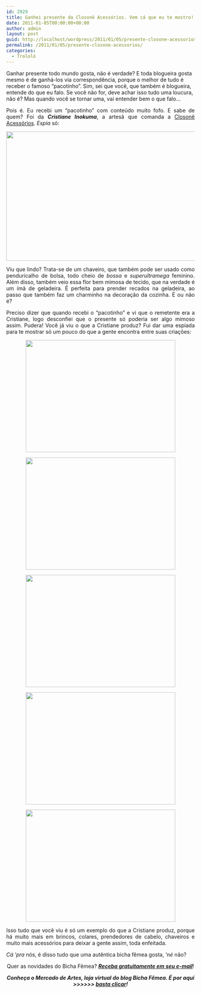 ```yaml
---
id: 2929
title: Ganhei presente da Closonê Acessórios. Vem cá que eu te mostro!
date: 2011-01-05T00:00:00+00:00
author: admin
layout: post
guid: http://localhost/wordpress/2011/01/05/presente-closone-acessorios/
permalink: /2011/01/05/presente-closone-acessorios/
categories:
  - Trololó
---
```

Ganhar presente todo mundo gosta, não é verdade? E toda blogueira gosta mesmo é de ganhá-los via correspondência, porque o melhor de tudo é receber o famoso “pacotinho”. Sim, sei que você, que também é blogueira, entende do que eu falo. Se você não for, deve achar isso tudo uma loucura, não é? Mas quando você se tornar uma, vai entender bem o que falo…

<p style="text-align: justify;">
  Pois é. Eu recebi um “pacotinho” com conteúdo muito fofo. E sabe de quem? Foi da <strong><em>Cristiane Inokuma</em></strong>, a artesã que comanda a <a href="http://closone.blogspot.com/" target="_blank">Closonê Acessórios</a>. <em>Espia</em> só:
</p>

<!--more-->

<p style="text-align: center;">
  <a href="http://www.trololodemulher.com.br/blog/wp-content/uploads/2010/12/Chaveiro.jpg"><img class="alignnone size-full wp-image-5665" title="Chaveiro" src="http://www.trololodemulher.com.br/blog/wp-content/uploads/2010/12/Chaveiro.jpg" alt="" width="518" height="346" /></a>
</p>

<p style="text-align: justify;">
  Viu que lindo? Trata-se de um chaveiro, que também pode ser usado como penduricalho de bolsa, todo cheio de <em>bossa</em> e <em>superultramega</em> feminino. Além disso, também veio essa flor bem mimosa de tecido, que na verdade é um ímã de geladeira. É perfeita para prender recados na geladeira, ao passo que também faz um charminho na decoração da cozinha. É ou não é?
</p>

<p style="text-align: justify;">
  Preciso dizer que quando recebi o “pacotinho” e vi que o remetente era a Cristiane, logo desconfiei que o presente só poderia ser algo mimoso assim. Pudera! Você já viu o que a Cristiane produz? Fui dar uma espiada para te mostrar só um pouco do que a gente encontra entre suas criações:
</p>

<p style="text-align: center;">
  <a href="http://www.trololodemulher.com.br/blog/wp-content/uploads/2010/12/colar.jpg"><img class="alignnone size-full wp-image-5668" title="colar" src="http://www.trololodemulher.com.br/blog/wp-content/uploads/2010/12/colar.jpg" alt="" width="400" height="300" /></a>
</p>

<p style="text-align: center;">
  <a href="http://www.trololodemulher.com.br/blog/wp-content/uploads/2010/12/brinco-4.jpg"><img class="alignnone size-full wp-image-5664" title="brinco 4" src="http://www.trololodemulher.com.br/blog/wp-content/uploads/2010/12/brinco-4.jpg" alt="" width="400" height="300" /></a>
</p>

<p style="text-align: center;">
  <a href="http://www.trololodemulher.com.br/blog/wp-content/uploads/2010/12/brinco-2.jpg"><img class="alignnone size-full wp-image-5663" title="brinco 2" src="http://www.trololodemulher.com.br/blog/wp-content/uploads/2010/12/brinco-2.jpg" alt="" width="400" height="300" /></a>
</p>

<p style="text-align: center;">
  <a href="http://www.trololodemulher.com.br/blog/wp-content/uploads/2010/12/brinco3.jpg"><img class="alignnone size-full wp-image-5662" title="brinco3" src="http://www.trololodemulher.com.br/blog/wp-content/uploads/2010/12/brinco3.jpg" alt="" width="400" height="300" /></a>
</p>

<p style="text-align: center;">
  <a href="http://www.trololodemulher.com.br/blog/wp-content/uploads/2010/12/brinco.jpg"><img class="alignnone size-full wp-image-5661" title="brinco" src="http://www.trololodemulher.com.br/blog/wp-content/uploads/2010/12/brinco.jpg" alt="" width="400" height="300" /></a>
</p>

<p style="text-align: justify;">
  Isso tudo que você viu é só um exemplo do que a Cristiane produz, porque há muito mais em brincos, colares, prendedores de cabelo, chaveiros e muito mais acessórios para deixar a gente assim, toda enfeitada. 
</p>

<p style="text-align: justify;">
  <em>Cá</em> ‘<em>pra</em> nós, é disso tudo que uma autêntica bicha fêmea gosta, ‘<em>né</em> não?
</p>

<p style="text-align: center;">
  Quer as novidades do Bicha Fêmea? <strong><em><a href="http://feedburner.google.com/fb/a/mailverify?uri=blogbichafemea&loc=pt_BR">Receba gratuitamente em seu e-mail</a></em></strong>!
</p>

<p style="text-align: center;">
  <strong><em>Conheça o Mercado de Artes, loja virtual do blog Bicha Fêmea. É por aqui >>>>>> </em><a href="http://www.trololodemulher.com.br/loja/"><em>basta clicar</em></a><em>!</em></strong>
</p>